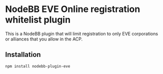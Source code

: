 # NodeBB EVE Online registration whitelist plugin

This is a NodeBB plugin that will limit registration to only EVE corporations or alliances that you allow in the ACP.

## Installation

    npm install nodebb-plugin-eve
